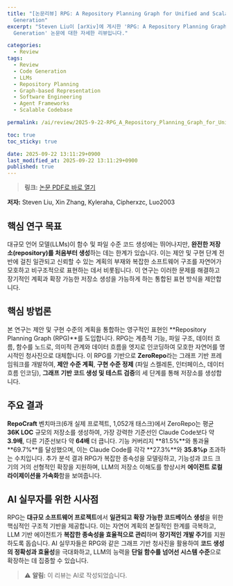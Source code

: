 ```yaml
---
title: "[논문리뷰] RPG: A Repository Planning Graph for Unified and Scalable Codebase
  Generation"
excerpt: "Steven Liu이 [arXiv]에 게시한 'RPG: A Repository Planning Graph for Unified and Scalable Codebase
  Generation' 논문에 대한 자세한 리뷰입니다."

categories:
  - Review
tags:
  - Review
  - Code Generation
  - LLMs
  - Repository Planning
  - Graph-based Representation
  - Software Engineering
  - Agent Frameworks
  - Scalable Codebase

permalink: /ai/review/2025-9-22-RPG_A_Repository_Planning_Graph_for_Unified_and_Scalable_Codebase_Generation/

toc: true
toc_sticky: true

date: 2025-09-22 13:11:29+0900
last_modified_at: 2025-09-22 13:11:29+0900
published: true
---
```

> **링크:** [논문 PDF로 바로 열기](https://arxiv.org/abs/2509.16198)

**저자:** Steven Liu, Xin Zhang, Kyleraha, Cipherxzc, Luo2003



## 핵심 연구 목표
대규모 언어 모델(LLMs)이 함수 및 파일 수준 코드 생성에는 뛰어나지만, **완전한 저장소(repository)를 처음부터 생성**하는 데는 한계가 있습니다. 이는 제안 및 구현 단계 전반에 걸친 일관되고 신뢰할 수 있는 계획의 부재와 복잡한 소프트웨어 구조를 자연어가 모호하고 비구조적으로 표현하는 데서 비롯됩니다. 이 연구는 이러한 문제를 해결하고 장기적인 계획과 확장 가능한 저장소 생성을 가능하게 하는 통합된 표현 방식을 제안합니다.

## 핵심 방법론
본 연구는 제안 및 구현 수준의 계획을 통합하는 영구적인 표현인 **Repository Planning Graph (RPG)**를 도입합니다. RPG는 계층적 기능, 파일 구조, 데이터 흐름, 함수를 노드로, 의미적 관계와 데이터 흐름을 엣지로 인코딩하여 모호한 자연어를 명시적인 청사진으로 대체합니다. 이 RPG를 기반으로 **ZeroRepo**라는 그래프 기반 프레임워크를 개발하여, **제안 수준 계획**, **구현 수준 정제** (파일 스켈레톤, 인터페이스, 데이터 흐름 인코딩), **그래프 기반 코드 생성 및 테스트 검증**의 세 단계를 통해 저장소를 생성합니다.

## 주요 결과
**RepoCraft** 벤치마크(6개 실제 프로젝트, 1,052개 태스크)에서 ZeroRepo는 평균 **36K LOC** 규모의 저장소를 생성하여, 가장 강력한 기준선인 Claude Code보다 약 **3.9배**, 다른 기준선보다 약 **64배** 더 큽니다. 기능 커버리지 **81.5%**와 통과율 **69.7%**를 달성했으며, 이는 Claude Code를 각각 **27.3%**와 **35.8%p** 초과하는 수치입니다. 추가 분석 결과 RPG가 복잡한 종속성을 모델링하고, 기능성과 코드 크기의 거의 선형적인 확장을 지원하며, LLM의 저장소 이해도를 향상시켜 **에이전트 로컬라이제이션을 가속화**함을 보여줍니다.

## AI 실무자를 위한 시사점
RPG는 **대규모 소프트웨어 프로젝트**에서 **일관되고 확장 가능한 코드베이스 생성**을 위한 핵심적인 구조적 기반을 제공합니다. 이는 자연어 계획의 본질적인 한계를 극복하고, LLM 기반 에이전트가 **복잡한 종속성을 효율적으로 관리**하며 **장기적인 개발 주기**를 지원하도록 돕습니다. AI 실무자들은 RPG와 같은 그래프 기반 청사진을 활용하여 **코드 생성의 정확성과 효율성**을 극대화하고, LLM의 능력을 **단일 함수를 넘어선 시스템 수준**으로 확장하는 데 집중할 수 있습니다.

> ⚠️ **알림:** 이 리뷰는 AI로 작성되었습니다.